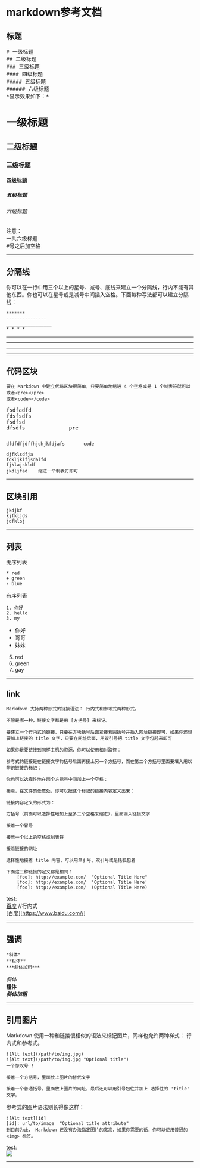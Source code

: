 # markdown参考文档
## 标题

<pre>
# 一级标题
## 二级标题
### 三级标题
#### 四级标题
##### 五级标题
###### 六级标题
*显示效果如下：*
</pre>
# 一级标题
## 二级标题
### 三级标题
#### 四级标题
##### 五级标题
###### 六级标题
<pre>
注意：
一共六级标题
#号之后加空格
</pre>
***********
## 分隔线
你可以在一行中用三个以上的星号、减号、底线来建立一个分隔线，行内不能有其他东西。你也可以在星号或是减号中间插入空格。下面每种写法都可以建立分隔线：

    *******
    ---------------
    _________________
    * * * *

*******
---------------
_________________
* * * *
## 代码区块
    要在 Markdown 中建立代码区块很简单，只要简单地缩进 4 个空格或是 1 个制表符就可以
    或者<pre></pre>
    或者<code></code>
<pre>
fsdfadfd
fdsfsdfs
fsdfsd
dfsdfs              pre
</pre>
<code>
dfdfdfjdffhjdhjkfdjafs       code
</code>

    djfklsdfja
    fdkljklfjsdalfd
    fjklajskldf
    jkdljfad    缩进一个制表符即可
__________________________
## 区块引用
    jkdjkf
    kjfkljds
    jdfklsj
**********************
## 列表
无序列表

    * red
    + green
    - blue
有序列表
    
    1. 你好
    2. hello
    3. my
+ 你好
+ 哥哥
+ 妹妹
5. red
3. green
2. gay
______________
## link
    Markdown 支持两种形式的链接语法： 行内式和参考式两种形式。

    不管是哪一种，链接文字都是用 [方括号] 来标记。

    要建立一个行内式的链接，只要在方块括号后面紧接着圆括号并插入网址链接即可，如果你还想要加上链接的 title 文字，只要在网址后面，用双引号把 title 文字包起来即可

    如果你是要链接到同样主机的资源，你可以使用相对路径：

    参考式的链接是在链接文字的括号后面再接上另一个方括号，而在第二个方括号里面要填入用以辨识链接的标记：

    你也可以选择性地在两个方括号中间加上一个空格：

    接着，在文件的任意处，你可以把这个标记的链接内容定义出来：

    链接内容定义的形式为：

    方括号（前面可以选择性地加上至多三个空格来缩进），里面输入链接文字

    接着一个冒号

    接着一个以上的空格或制表符

    接着链接的网址

    选择性地接着 title 内容，可以用单引号、双引号或是括弧包着

    下面这三种链接的定义都是相同：
        [foo]: http://example.com/  "Optional Title Here"
        [foo]: http://example.com/  'Optional Title Here'
        [foo]: http://example.com/  (Optional Title Here)

test:   
[百度](https://www.baidu.com// "baidu")
//行内式    
[百度][https://www.baidu.com//]
_________________
## 强调
    *斜体*  
    **粗体**    
    ***斜体加粗***
*斜体*  
**粗体**    
***斜体加粗***
___________________
## 引用图片
Markdown 使用一种和链接很相似的语法来标记图片，同样也允许两种样式： 行内式和参考式。

    ![Alt text](/path/to/img.jpg)
    ![Alt text](/path/to/img.jpg "Optional title")
    一个惊叹号 !

    接着一个方括号，里面放上图片的替代文字

    接着一个普通括号，里面放上图片的网址，最后还可以用引号包住并加上 选择性的 'title' 文字。 

参考式的图片语法则长得像这样：

    ![Alt text][id]
    [id]: url/to/image  "Optional title attribute"
    到目前为止， Markdown 还没有办法指定图片的宽高，如果你需要的话，你可以使用普通的 <img> 标签。

test:   
![](/E:/project/note/1.jpg)
___________________________






